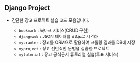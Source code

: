 ## Django Project


- 간단한 장고 프로젝트 실습 코드 모음입니다.  


  - `bookmark` : 북마크 서비스(CRUD 구현)  
  - `djangoweb` : JSON 데이터를 d3.js로 시각화  
  - `mycrawler` : 장고를 ORM으로 활용하여 크롤링 결과를 DB에 저장  
  - `myproject` : 장고 전반적인 문법을 실습한 프로젝트  
  - `mytutorial` : 장고 공식문서 튜토리얼 실습(투표 서비스)  
